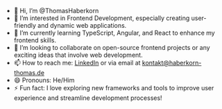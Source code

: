 - 👋 Hi, I’m @ThomasHaberkorn
- 👀 I’m interested in Frontend Development, especially creating user-friendly and dynamic web applications.
- 🌱 I’m currently learning TypeScript, Angular, and React to enhance my frontend skills.
- 💞️ I’m looking to collaborate on open-source frontend projects or any exciting ideas that involve web development.
- 📫 How to reach me: [LinkedIn](https://www.linkedin.com/in/thomas-haberkorn-6a6ab5295/) or via email at kontakt@haberkorn-thomas.de
- 😄 Pronouns: He/Him
- ⚡ Fun fact: I love exploring new frameworks and tools to improve user experience and streamline development processes!

